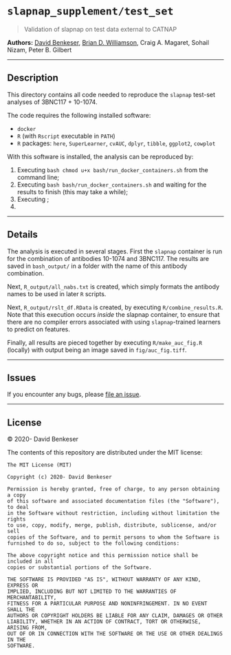 
# `slapnap_supplement/test_set`

> Validation of slapnap on test data external to CATNAP

**Authors:** [David Benkeser](https://www.github.com/benkeser/), [Brian
D. Williamson](https://www.github.com/bdwilliamson), Craig A. Magaret, Sohail Nizam, Peter B. Gilbert

-----

## Description

This directory contains all code needed to reproduce the `slapnap` test-set analyses of 3BNC117 + 10-1074.

The code requires the following installed software:
* `docker`
* `R` (with `Rscript` executable in `PATH`)
* `R` packages: `here`, `SuperLearner`, `cvAUC`, `dplyr`, `tibble`, `ggplot2`, `cowplot`

With this software is installed, the analysis can be reproduced by:

1. Executing `bash chmod u+x bash/run_docker_containers.sh` from the command line;
2. Executing `bash bash/run_docker_containers.sh` and waiting for the results to finish (this may take a while);
3. Executing ;
4.

-----

## Details

The analysis is executed in several stages. First the `slapnap` container is run for the combination of antibodies 10-1074 and 3BNC117. The results are saved in `bash_output/` in a folder with the name of this antibody combination.

Next, `R_output/all_nabs.txt` is created, which simply formats the antibody names to be used in later `R` scripts.

Next, `R_output/rslt_df.RData` is created, by executing `R/combine_results.R`. Note that this execution occurs *inside* the slapnap container, to ensure that there are no compiler errors associated with using `slapnap`-trained learners to predict on features.

Finally, all results are pieced together by executing `R/make_auc_fig.R` (locally) with output being an image saved in `fig/auc_fig.tiff`.

-----

## Issues

If you encounter any bugs, please [file an issue](https://github.com/benkeser/slapnap_supplement/issues).

-----

## License

© 2020- David Benkeser

The contents of this repository are distributed under the MIT license:

    The MIT License (MIT)

    Copyright (c) 2020- David Benkeser

    Permission is hereby granted, free of charge, to any person obtaining a copy
    of this software and associated documentation files (the "Software"), to deal
    in the Software without restriction, including without limitation the rights
    to use, copy, modify, merge, publish, distribute, sublicense, and/or sell
    copies of the Software, and to permit persons to whom the Software is
    furnished to do so, subject to the following conditions:

    The above copyright notice and this permission notice shall be included in all
    copies or substantial portions of the Software.

    THE SOFTWARE IS PROVIDED "AS IS", WITHOUT WARRANTY OF ANY KIND, EXPRESS OR
    IMPLIED, INCLUDING BUT NOT LIMITED TO THE WARRANTIES OF MERCHANTABILITY,
    FITNESS FOR A PARTICULAR PURPOSE AND NONINFRINGEMENT. IN NO EVENT SHALL THE
    AUTHORS OR COPYRIGHT HOLDERS BE LIABLE FOR ANY CLAIM, DAMAGES OR OTHER
    LIABILITY, WHETHER IN AN ACTION OF CONTRACT, TORT OR OTHERWISE, ARISING FROM,
    OUT OF OR IN CONNECTION WITH THE SOFTWARE OR THE USE OR OTHER DEALINGS IN THE
    SOFTWARE.
